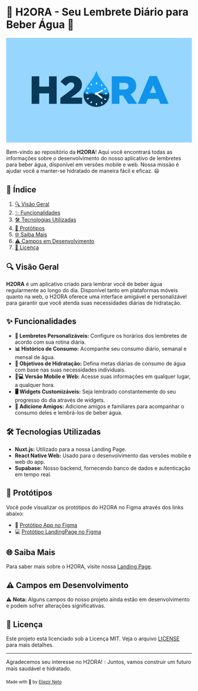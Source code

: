 # 🌊 H2ORA - Seu Lembrete Diário para Beber Água 🚰

                           
![Awesome ReadME](https://github.com/H2ORA/.github/blob/main/H2ORA-Banner.png)


Bem-vindo ao repositório da **H2ORA**! Aqui você encontrará todas as informações sobre o desenvolvimento do nosso aplicativo de lembretes para beber água, disponível em versões mobile e web. Nossa missão é ajudar você a manter-se hidratado de maneira fácil e eficaz. 😃

## 📑 Índice

1. [🔍 Visão Geral](#-visão-geral)
2. [✨ Funcionalidades](#-funcionalidades)
3. [🛠️ Tecnologias Utilizadas](#-tecnologias-utilizadas)
4. [📐 Protótipos](#-protótipos)
5. [🌐 Saiba Mais](#-saiba-mais)
6. [⚠️ Campos em Desenvolvimento](#-campos-em-desenvolvimento)
7. [📜 Licença](#-licença)

## 🔍 Visão Geral

**H2ORA** é um aplicativo criado para lembrar você de beber água regularmente ao longo do dia. Disponível tanto em plataformas móveis quanto na web, o H2ORA oferece uma interface amigável e personalizável para garantir que você atenda suas necessidades diárias de hidratação.

## ✨ Funcionalidades

- **🔔 Lembretes Personalizáveis:** Configure os horários dos lembretes de acordo com sua rotina diária.
- **📊 Histórico de Consumo:** Acompanhe seu consumo diário, semanal e mensal de água.
- **🎯 Objetivos de Hidratação:** Defina metas diárias de consumo de água com base nas suas necessidades individuais.
- **📱💻 Versão Mobile e Web:** Acesse suas informações em qualquer lugar, a qualquer hora.
- **🖥️ Widgets Customizáveis:** Seja lembrado constantemente do seu progresso do dia através de widgets.
- **👥 Adicione Amigos:** Adicione amigos e familiares para acompanhar o consumo deles e lembrá-los de beber água.

## 🛠️ Tecnologias Utilizadas

- **Nuxt.js:** Utilizado para a nossa Landing Page.
- **React Native Web:** Usado para o desenvolvimento das versões mobile e web do app.
- **Supabase:** Nosso backend, fornecendo banco de dados e autenticação em tempo real.

## 📐 Protótipos

Você pode visualizar os protótipos do H2ORA no Figma através dos links abaixo:

- 📱 [Protótipo App no Figma](https://www.figma.com/proto/mobile-prototype)
- 💻 [Protótipo LandingPage no Figma](https://www.figma.com/proto/web-prototype)

## 🌐 Saiba Mais

Para saber mais sobre o H2ORA, visite nossa [Landing Page](https://www.h2ora.com).

## ⚠️ Campos em Desenvolvimento

⚠️ **Nota:** Alguns campos do nosso projeto ainda estão em desenvolvimento e podem sofrer alterações significativas.

## 📜 Licença

Este projeto está licenciado sob a Licença MIT. Veja o arquivo [LICENSE](LICENSE) para mais detalhes.

---

Agradecemos seu interesse no H2ORA! 💧 Juntos, vamos construir um futuro mais saudável e hidratado.

<sub>Made with 🩵 by <a href="https://github.com/Eliezir">Eliezir Neto</a></sub>
